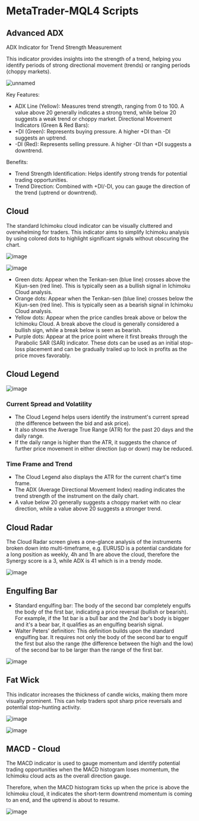 # MetaTrader-MQL4 Scripts

## Advanced ADX

ADX Indicator for Trend Strength Measurement

This indicator provides insights into the strength of a trend, helping you identify periods of strong directional movement (trends) or ranging periods (choppy markets).

![unnamed](https://github.com/harryguiacorn/MetaTrader-MQL4/assets/1398153/b65a40a1-b1d5-46f3-a5ef-5fc97fd7b4ea)

Key Features:

- ADX Line (Yellow): Measures trend strength, ranging from 0 to 100. A value above 20 generally indicates a strong trend, while below 20 suggests a weak trend or choppy market.
Directional Movement Indicators (Green & Red Bars):
- +DI (Green): Represents buying pressure. A higher +DI than -DI suggests an uptrend.
- -DI (Red): Represents selling pressure. A higher -DI than +DI suggests a downtrend.

Benefits:

- Trend Strength Identification: Helps identify strong trends for potential trading opportunities.
- Trend Direction: Combined with +DI/-DI, you can gauge the direction of the trend (uptrend or downtrend).

## Cloud

The standard Ichimoku cloud indicator can be visually cluttered and overwhelming for traders. This indicator aims to simplify Ichimoku analysis by using colored dots to highlight significant signals without obscuring the chart.

![image](https://github.com/harryguiacorn/MetaTrader-MQL4/assets/1398153/15869731-dd16-4e64-a4b1-aa00a76b9e06)

![image](https://github.com/harryguiacorn/MetaTrader-MQL4/assets/1398153/6aa0b51a-4127-4597-94be-c23a43de259e)

- Green dots: Appear when the Tenkan-sen (blue line) crosses above the Kijun-sen (red line). This is typically seen as a bullish signal in Ichimoku Cloud analysis.
- Orange dots: Appear when the Tenkan-sen (blue line) crosses below the Kijun-sen (red line). This is typically seen as a bearish signal in Ichimoku Cloud analysis.
- Yellow dots: Appear when the price candles break above or below the Ichimoku Cloud. A break above the cloud is generally considered a bullish sign, while a break below is seen as bearish.
- Purple dots: Appear at the price point where it first breaks through the Parabolic SAR (SAR) indicator. These dots can be used as an initial stop-loss placement and can be gradually trailed up to lock in profits as the price moves favorably.

## Cloud Legend

![image](https://github.com/harryguiacorn/MetaTrader-MQL4/assets/1398153/dcbccce2-add3-41d2-8338-008b07dd111d)

### Current Spread and Volatility

- The Cloud Legend helps users identify the instrument's current spread (the difference between the bid and ask price).
- It also shows the Average True Range (ATR) for the past 20 days and the daily range.
- If the daily range is higher than the ATR, it suggests the chance of further price movement in either direction (up or down) may be reduced.

### Time Frame and Trend

- The Cloud Legend also displays the ATR for the current chart's time frame.
- The ADX (Average Directional Movement Index) reading indicates the trend strength of the instrument on the daily chart.
- A value below 20 generally suggests a choppy market with no clear direction, while a value above 20 suggests a stronger trend.

## Cloud Radar

The Cloud Radar screen gives a one-glance analysis of the instruments broken down into multi-timeframe, e.g. EURUSD is a potential candidate for a long position as weekly, 4h and 1h are above the cloud, therefore the Synergy score is a 3, while ADX is 41 which is in a trendy mode.

![image](https://github.com/harryguiacorn/MetaTrader-MQL4/assets/1398153/7c145828-13c1-48bb-a480-5b8b0615a0a9)

## Engulfing Bar
- Standard engulfing bar: The body of the second bar completely engulfs the body of the first bar, indicating a price reversal (bullish or bearish). For example, if the 1st bar is a bull bar and the 2nd bar's body is bigger and it's a bear bar, it qualifies as an engulfing bearish signal.
- Walter Peters' definition: This definition builds upon the standard engulfing bar. It requires not only the body of the second bar to engulf the first but also the range (the difference between the high and the low) of the second bar to be larger than the range of the first bar.

![image](https://github.com/harryguiacorn/MetaTrader-MQL4/assets/1398153/c2992082-abac-41e5-a9ee-db14719f650c)

## Fat Wick

This indicator increases the thickness of candle wicks, making them more visually prominent. This can help traders spot sharp price reversals and potential stop-hunting activity.

![image](https://github.com/harryguiacorn/MetaTrader-MQL4/assets/1398153/3eb03777-01d0-424e-ac06-a2de692536d3)

![image](https://github.com/harryguiacorn/MetaTrader-MQL4/assets/1398153/8027266c-f4be-4c78-98fd-f9aa32209d46)

## MACD - Cloud

The MACD indicator is used to gauge momentum and identify potential trading opportunities when the MACD histogram loses momentum, the Ichimoku cloud acts as the overall direction gauge. 

Therefore, when the MACD histogram ticks up when the price is above the Ichimoku cloud, it indicates the short-term downtrend momentum is coming to an end, and the uptrend is about to resume.

![image](https://github.com/harryguiacorn/MetaTrader-MQL4/assets/1398153/288f4705-8fb8-462b-9bf9-a5aab0eaf5c3)




